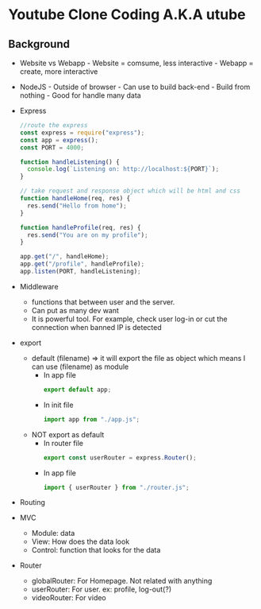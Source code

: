 # Youtube Clone Coding A.K.A utube

## Background

- Website vs Webapp - Website = comsume, less interactive - Webapp = create, more interactive

- NodeJS - Outside of browser - Can use to build back-end - Build from nothing - Good for handle many data

- Express

  ```ts
  //route the express
  const express = require("express");
  const app = express();
  const PORT = 4000;

  function handleListening() {
    console.log(`Listening on: http://localhost:${PORT}`);
  }

  // take request and response object which will be html and css
  function handleHome(req, res) {
    res.send("Hello from home");
  }

  function handleProfile(req, res) {
    res.send("You are on my profile");
  }

  app.get("/", handleHome);
  app.get("/profile", handleProfile);
  app.listen(PORT, handleListening);
  ```

- Middleware

  - functions that between user and the server.
  - Can put as many dev want
  - It is powerful tool. For example, check user log-in or cut the connection when banned IP is detected

- export

  - default (filename) => it will export the file as object which means I can use (filename) as module
    - In app file
      ```ts
      export default app;
      ```
    - In init file
      ```ts
      import app from "./app.js";
      ```
  - NOT export as default
    - In router file
      ```ts
      export const userRouter = express.Router();
      ```
    - In app file
      ```ts
      import { userRouter } from "./router.js";
      ```

- Routing

- MVC

  - Module: data
  - View: How does the data look
  - Control: function that looks for the data

- Router
  - globalRouter: For Homepage. Not related with anything
  - userRouter: For user. ex: profile, log-out(?)
  - videoRouter: For video

